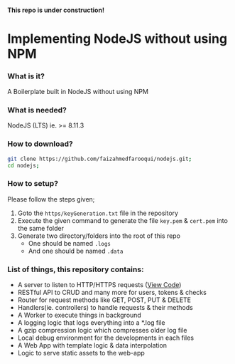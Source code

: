 #### This repo is under construction!

# Implementing NodeJS without using NPM

### What is it?

A Boilerplate built in NodeJS without using NPM

### What is needed?

NodeJS (LTS) ie. >= 8.11.3

### How to download?

```sh
git clone https://github.com/faizahmedfarooqui/nodejs.git;
cd nodejs;
```

### How to setup?

Please follow the steps given;
1. Goto the `https/keyGeneration.txt` file in the repository
2. Execute the given command to generate the file `key.pem` & `cert.pem` into the same folder
3. Generate two directory/folders into the root of this repo
    * One should be named `.logs`
    * And one should be named `.data`

### List of things, this repository contains:

* A server to listen to HTTP/HTTPS requests ([View Code](https://github.com/faizahmedfarooqui/nodejs/blob/master/lib/server.js#L26-#L38))
* RESTful API to CRUD and many more for users, tokens & checks
* Router for request methods like GET, POST, PUT & DELETE
* Handlers(ie. controllers) to handle requests & their methods
* A Worker to execute things in background
* A logging logic that logs everything into a *.log file
* A gzip compression logic which compresses older log file
* Local debug environment for the developments in each files
* A Web App with template logic & data interpolation
* Logic to serve static assets to the web-app
